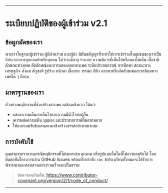 -----
# ระเบียบปฏิบัติของผู้เข้าร่วม v2.1

## ข้อผูกมัดของเรา
พวกเราในฐานะผู้เข้าร่วม ผู้มีส่วนร่วม และผู้นำ มีพันธสัญญาที่จะทำให้การเข้าร่วมในชุมชนของเราเป็นอิสระจากการคุกคามสำหรับทุกคน ไม่ว่าจะมีอายุ ร่างกาย ความพิการที่เห็นได้หรือมองไม่เห็น เชื้อชาติ ลักษณะทางเพศ อัตลักษณ์และการแสดงออกทางเพศ ระดับประสบการณ์ การศึกษา สถานะทางเศรษฐกิจ-สังคม สัญชาติ รูปร่าง หน้าตา เชื้อสาย วรรณะ สีผิว ศาสนาหรืออัตลักษณ์และรสนิยมทางเพศใด ๆ ก็ตาม

## มาตรฐานของเรา
ตัวอย่างพฤติกรรมที่ช่วยสร้างสภาพแวดล้อมเชิงบวก ได้แก่:
- แสดงความเห็นอกเห็นใจและความมีน้ำใจต่อผู้อื่น
- เคารพต่อความเห็น มุมมอง และประสบการณ์ที่หลากหลาย
- ให้และยอมรับข้อเสนอแนะเชิงสร้างสรรค์อย่างเหมาะสม

## การบังคับใช้
คุณสามารถรายงานกรณีพฤติกรรมที่ไม่เหมาะสม คุกคาม หรือรูปแบบอื่นใดที่ไม่อาจยอมรับได้ โดยติดต่อทีมโครงการผ่าน GitHub Issues พร้อมป้ายกำกับ `coc` ข้อร้องเรียนทั้งหมดจะได้รับการพิจารณาและสอบสวนอย่างรวดเร็วและเป็นธรรม

> ข้อความฉบับเต็ม: https://www.contributor-covenant.org/version/2/1/code_of_conduct/ 
-----
